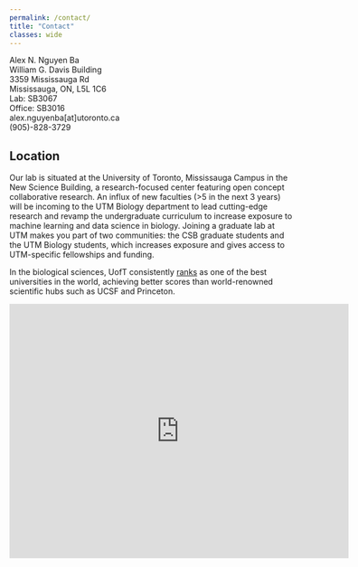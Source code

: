 ```yaml
---
permalink: /contact/
title: "Contact"
classes: wide 
---
```


Alex N. Nguyen Ba<br>
William G. Davis Building<br>
3359 Mississauga Rd<br>
Mississauga, ON, L5L 1C6<br>
Lab: SB3067<br>
Office: SB3016<br>
<i class='far fa-envelope'></i> alex.nguyenba[at]utoronto.ca<br>
<i class='fas fa-phone'></i> (905)-828-3729<br>

<h2>Location</h2>
Our lab is situated at the University of Toronto, Mississauga Campus in the New Science Building, a research-focused center featuring open concept collaborative research. An influx of new faculties (>5 in the next 3 years) will be incoming to the UTM Biology department to lead cutting-edge research and revamp the undergraduate curriculum to increase exposure to machine learning and data science in biology. Joining a graduate lab at UTM makes you part of two communities: the CSB graduate students and the UTM Biology students, which increases exposure and gives access to UTM-specific fellowships and funding.

In the biological sciences, UofT consistently <a href='https://www.topuniversities.com/university-rankings/university-subject-rankings/2022/biological-sciences' target='_blank'>ranks</a> as one of the best universities in the world, achieving better scores than world-renowned scientific hubs such as UCSF and Princeton.
<br>
<iframe src="https://www.google.com/maps/embed?pb=!1m18!1m12!1m3!1d2891.808232768449!2d-79.66415248433462!3d43.5480391791251!2m3!1f0!2f0!3f0!3m2!1i1024!2i768!4f13.1!3m3!1m2!1s0x882b43e325367a81%3A0x90d48dba016efbe9!2sWilliam%20G.%20Davis%20Building%2C%20Mississauga%2C%20ON%2C%20Canada!5e0!3m2!1sen!2sus!4v1586820156440!5m2!1sen!2sus" width="600" height="450" frameborder="0" style="border:0;" allowfullscreen="" aria-hidden="false" tabindex="0"></iframe>
